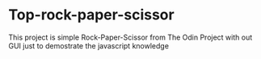 # Top-rock-paper-scissor
This project is simple Rock-Paper-Scissor from The Odin Project with out GUI just to demostrate the javascript knowledge